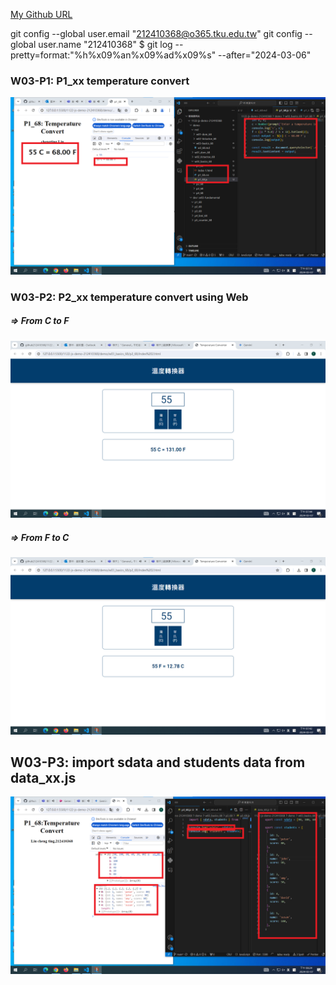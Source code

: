 [My Github URL](https://github.com/github212410368/1122-js-demo-212410368.git)

git config --global user.email "212410368@o365.tku.edu.tw"
git config --global user.name "212410368"
$ git log --pretty=format:"%h%x09%an%x09%ad%x09%s" --after="2024-03-06"

### W03-P1: P1_xx temperature convert

![](w03-p1.png)

### W03-P2: P2_xx temperature convert using Web

##### => From C to F

![](w03-p2-2.png)

##### => From F to C

![](w03-p2-1.png)

## W03-P3: import sdata and students data from data_xx.js

![](w03-p3.png)
